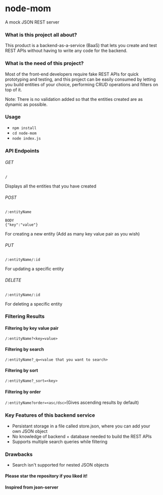 # node-mom

A mock JSON REST server

### What is this project all about?
This product is a backend-as-a-service (BaaS) that lets you create and test REST APIs without having to write any code for the backend.

### What is the need of this project?
Most of the front-end developers require fake REST APIs for quick prototyping and testing, and this project can be easily consumed by letting you build entities of your choice, performing CRUD operations and filters on top of it.

Note: There is no validation added so that the entities created are as dynamic as possible.

### Usage
- ``npm install``
- ``cd node-mom``
- ``node index.js``

### API Endpoints

###### GET<br>
``/``<br>

Displays all the entities that you have created

###### POST<br>
``/:entityName``<br>

``BODY``<br>
``{"key":"value"}``

For creating a new entity (Add as many key value pair as you wish)<br>

###### PUT<br>
``/:entityName/:id``<br>

For updating a specific entity

###### DELETE<br>
``/:entityName/:id``<br>

For deleting a specific entity

### Filtering Results

#### Filtering by key value pair
``/:entityName?<key=value>``

#### Filtering by search
``/:entityName?_q=<value that you want to search>``

#### Filtering by sort
``/:entityName?_sort=<key>`` 

#### Filtering by order
``/:entityName?order=<asc/dsc>``(Gives ascending results by default)

### Key Features of this backend service
- Persistant storage in a file called store.json, where you can add your own JSON object
- No knowledge of backend + database needed to build the REST APIs
- Supports multiple search queries while filtering

### Drawbacks
- Search isn't supported for nested JSON objects

#### Please star the repository if you liked it!
#### Inspired from json-server
